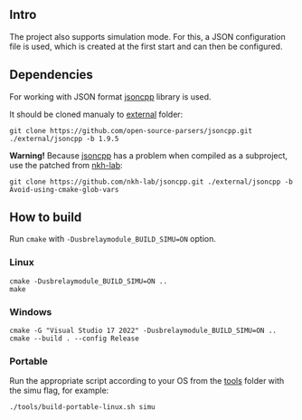 ## Intro

The project also supports simulation mode. For this, a JSON configuration file is used, which is created at the first start and can then be configured.

## Dependencies
For working with JSON format [jsoncpp][github-jsoncpp] library is used.

It should be cloned manualy to [external](../external) folder:
```
git clone https://github.com/open-source-parsers/jsoncpp.git ./external/jsoncpp -b 1.9.5
```
**Warning!** Because [jsoncpp][github-jsoncpp] has a problem when compiled as a subproject, use the patched from [nkh-lab][github-nkhlab-jsoncpp]:
```
git clone https://github.com/nkh-lab/jsoncpp.git ./external/jsoncpp -b Avoid-using-cmake-glob-vars
```

## How to build
Run `cmake` with `-Dusbrelaymodule_BUILD_SIMU=ON` option.

### Linux
```
cmake -Dusbrelaymodule_BUILD_SIMU=ON ..
make
```

### Windows
```
cmake -G "Visual Studio 17 2022" -Dusbrelaymodule_BUILD_SIMU=ON ..
cmake --build . --config Release
```

### Portable
Run the appropriate script according to your OS from the [tools](../tools) folder with the simu flag, for example:
```
./tools/build-portable-linux.sh simu
```

<!-- References -->
[github-nkhlab-jsoncpp]: https://github.com/nkh-lab/jsoncpp/tree/Avoid-using-cmake-glob-vars
[github-jsoncpp]: https://github.com/open-source-parsers/jsoncpp
[github-jsoncpp-issue]: https://github.com/open-source-parsers/jsoncpp/issues/1451